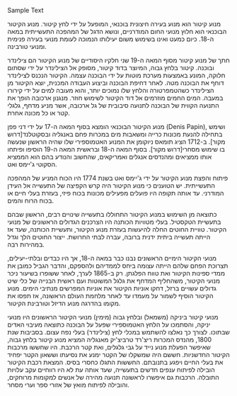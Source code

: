 Sample Text

מנוע קיטור הוא מנוע בעירה חיצונית בוכנאי, המופעל על ידי לחץ קיטור. מנוע הקיטור הבוכנאי הוא חלוץ מנועי החום המודרניים,
 ונושא הדגל של המהפכה התעשייתית במאה ה-18. כיום כמעט ואינו בשימוש משום יעילותו הנמוכה לעומת מנועי בעירה פנימית ומנועי טורבינה.


חתך של מנוע קיטור מסוף המאה ה-19
שני חלקיו היסודיים של מנוע הקיטור הם צילינדר ובוכנה. קיטור בלחץ גבוה, המיוצר בדוד קיטור, מסופק אל הצילינדר על ידי שסתום חלוקה,
 המונע באמצעות מערכת מוטות על ידי הבוכנה עצמה. הקיטור הנכנס לצילינדר דוחף את הבוכנה מטה. לאחר דחיפת הבוכנה וביצוע העבודה המכנית,
  יוצא הקיטור מן הצילינדר כשהטמפרטורה והלחץ שלו נמוכים יותר, והוא מעובה למים על ידי קירורו במעבה. המים החמים מוזרמים אל דוד הקיטור
   לשימוש חוזר. מנגנון ארכובה הופך את התנועה הקווית של הבוכנה לתנועה סיבובית של גל ארכובה, אשר מניע מדחף, גלגלי קטר או כל מכונה אחרת.

מנוע הקיטור הבוכנאי הומצא בסוף המאה ה-17 על ידי דני פפן (Denis Papin), ושימש בתחילה להנעת מכונות כרייה ומשאבות מים במכרות פחם באנגליה ובסקוטלנד[דרוש מקור].
 ב-1712 הציג תומאס ניוקומן את המנוע האטמוספירי שלו שהיה הראשון שנעשה בו שימוש מסחרי[דרוש מקור].
  בסוף המאה ה-18 ובראשית המאה ה-19 הוסיפו ופיתחו אותו ממציאים ומהנדסים אנגלים ואמריקאים, שהחשוב והנודע בהם הוא הממציא הסקוטי ג'יימס ואט.

פיתוח והפצת מנוע הקיטור על ידי ג'יימס ואט בשנת 1774 היו הכוח המניע של המהפכה התעשייתית.
 יש הטוענים כי מנוע הקיטור היה קרש הקפיצה של התעשייה אל העידן המודרני. עד אותה תקופה היו פועלים מפעילים מכונות בכוח פיזי, בעזרת בעלי חיים או בכוח הרוח והמים.

כתוצאה מן השימוש במנוע הקיטור התחוללו בתעשייה שינויים רבים, הראשון שבהם בתעשיית הטקסטיל.
 בעלי מטוויות הכותנה היו הצרכנים הגדולים הראשונים של מנועי הקיטור.
  טוויית החוטים החלה להיעשות בעזרת מנוע הקיטור, ותעשיית הכותנה, שעד אז הייתה תעשייה ביתית ידנית ברובה, עברה לבתי החרושת. ייצור החוטים הלך וגדל במהירות רבה.

מנועי הקיטור הימיים הראשונים נבנו כבר במאה ה-18, אך היו כבדים ובלתי-יעילים,
 תצרוכת הפחם שלהם הייתה עצומה ביחס לממדיהם ולהספקם, והדבר הגביל כמובן את ממדי ספינות הקיטור ואת טווח הפלגתן.
  רק ב-1865 לערך, לאחר ששופרו בשיעור ניכר מנועי הקיטור, משהחליף המדחף את גלגל המשוטות ועם ראשית הבנייה של כלי שיט גדולים עשויים ברזל,
   דחקו אוניות הקיטור את אוניות המפרשים מנתיבי הימים. מנוע הקיטור הוסיף לשמור על מעמדו עד לאחר מלחמת העולם הראשונה, אז תפסו את מקומו בהדרגה מנוע הדיזל וטורבינת הקיטור.


מנועי קיטור ביניקה (משמאל) ובלחץ גבוה (מימין)
מנועי הקיטור הראשונים היו מנועי יניקה, והסתמכו על הלחץ האטמוספירי שפעל על הבוכנה כתוצאה מעיבוי האדים שבתוכו.
 לצורך כך נאלצו להשתמש במכלי לחץ (צילינדר) בעלי נפח עצום. בסביבות שנת 1800, מהנדס המכרות ריצ'רד טרביצ'יק מאנגליה המציא מנוע קיטור בלחץ גבוה,
  שאיפשר הפעלת מנוע נייד על גבי גלגלים, ואת קטר הרכבת. היו שחששו מרכבות הקיטור החדשניות.
   חששם היה שמשקלו של הקטר ימנע את נסיעתו וששאון הקטר יפחיד את בעלי החיים ויפגע בתנובתם. החששות התגלו כחסרי בסיס.
    המצאת רכבת הקיטור הובילה לפיתוח ענפים חדשים בתעשייה, שעד אותה עת לא היו רווחיים עקב עלויות התובלה.
     הרכבות גם איפשרו לראשונה תנועה מהירה של אנשים למקומות מרוחקים, והובילה לפיתוח מואץ של אזורי ספר וערי מסחר.

<!---
cspell:ignore הבוכנאי  בוכנאי ג'יימס האטמוספירי המשוטות איפשרו שאיפשר אוניות ריצ'רד טרביצ'יק תומאס ניוקומן
cspell:ignore Papin
-->
